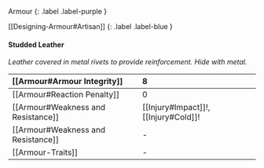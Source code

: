 
Armour
{: .label .label-purple }

[[Designing-Armour#Artisan]]
{: .label .label-blue }

#### Studded Leather
*Leather covered in metal rivets to provide reinforcement. Hide with metal.*

| [[Armour#Armour Integrity]]    | 8                                                                  |
| :--------------------------------------------------------- | :----------------------------------------------------------------- |
| [[Armour#Reaction Penalty]]          | 0                                                                  |
| [[Armour#Weakness and Resistance]]   | [[Injury#Impact]]!, [[Injury#Cold]]! |
| [[Armour#Weakness and Resistance]] | -                                                                  |
| [[Armour-Traits]]                   | -                                                                  |
